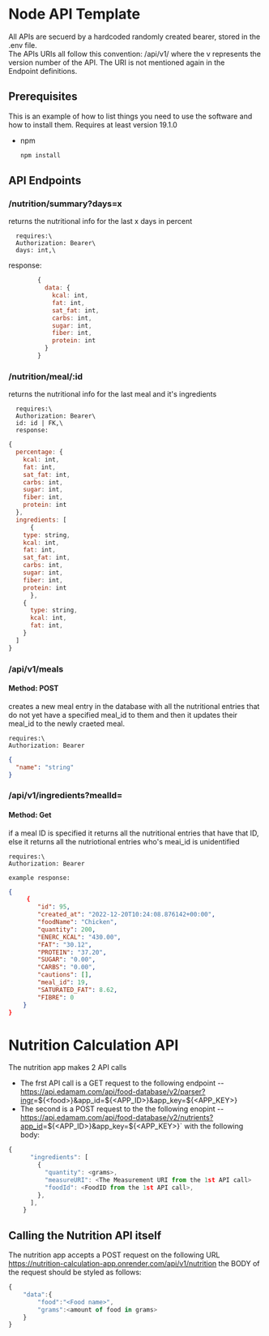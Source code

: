 # Node API Template

All APIs are secuerd by a hardcoded randomly created bearer, stored in the .env file.\
The APIs URIs all follow this convention: /api/v1/ where the v represents the version number of the API. The URI is not mentioned again in the\
Endpoint definitions.

## Prerequisites

This is an example of how to list things you need to use the software and how to install them. Requires at least version 19.1.0

- npm

  ```sh
  npm install
  ```

## API Endpoints

### **/nutrition/summary?days=x**

returns the nutritional info for the last x days in percent

      requires:\
      Authorization: Bearer\
      days: int,\

response:

```js
        {
          data: {
            kcal: int,
            fat: int,
            sat_fat: int,
            carbs: int,
            sugar: int,
            fiber: int,
            protein: int
          }
        }
```

### **/nutrition/meal/:id**

returns the nutritional info for the last meal and it's ingredients

      requires:\
      Authorization: Bearer\
      id: id | FK,\
      response:

```js
{
  percentage: {
    kcal: int,
    fat: int,
    sat_fat: int,
    carbs: int,
    sugar: int,
    fiber: int,
    protein: int
  },
  ingredients: [
      {
    type: string,
    kcal: int,
    fat: int,
    sat_fat: int,
    carbs: int,
    sugar: int,
    fiber: int,
    protein: int
      },
    {
      type: string,
      kcal: int,
      fat: int,
    }
  ]
}
```

### **/api/v1/meals**

#### Method: POST

creates a new meal entry in the database with all the nutritional entries that do not yet have a specified meal_id to them and then it updates their meal_id to the newly craeted meal.

    requires:\
    Authorization: Bearer

```json
{
  "name": "string"
}
```

### **/api/v1/ingredients?mealId=**

#### Method: Get

if a meal ID is specified it returns all the nutritional entries that have that ID, else it returns all the nutriotional entries who's meai_id is unidentified

    requires:\
    Authorization: Bearer

    example response:

```json
{
     {
        "id": 95,
        "created_at": "2022-12-20T10:24:08.876142+00:00",
        "foodName": "Chicken",
        "quantity": 200,
        "ENERC_KCAL": "430.00",
        "FAT": "30.12",
        "PROTEIN": "37.20",
        "SUGAR": "0.00",
        "CARBS": "0.00",
        "cautions": [],
        "meal_id": 19,
        "SATURATED_FAT": 8.62,
        "FIBRE": 0
    }
}
```

# Nutrition Calculation API

The nutrition app makes 2 API calls

- The frst API call is a GET request to the following endpoint
  -- <https://api.edamam.com/api/food-database/v2/parser?ingr>=${<food>}&app_id=${<APP_ID>}&app_key=${<APP_KEY>}
- The second is a POST request to the the following enopint
  --<https://api.edamam.com/api/food-database/v2/nutrients?app_id>=${<APP_ID>}&app_key=${<APP_KEY>}`
  with the following body:

```js
{
      "ingredients": [
        {
          "quantity": <grams>,
          "measureURI": <The Measurement URI from the 1st API call>
          "foodId": <FoodID from the 1st API call>,
        },
      ],
    }
```

## Calling the Nutrition API itself

The nutrition app accepts a POST request on the following URL
<https://nutrition-calculation-app.onrender.com/api/v1/nutrition>
the BODY of the request should be styled as follows:

```js
{
    "data":{
        "food":"<Food name>",
        "grams":<amount of food in grams>
    }
}
```

